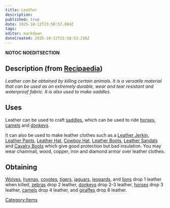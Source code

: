 ```yaml
---
title: Leather
description: 
published: true
date: 2025-10-12T23:58:57.084Z
tags: 
editor: markdown
dateCreated: 2025-10-12T23:58:53.216Z
---
```


__NOTOC__ __NOEDITSECTION__

## Description (from [Recipaedia](Recipaedia "wikilink"))

*Leather can be obtained by killing certain animals. It is a versatile
material that can be used as an extremely durable, wear and tear
resistant and waterproof fabric. It is also used to make saddles.*

## Uses

Leather can be used to craft [saddles](Saddle "wikilink"), which can be
used to ride [horses](Horse "wikilink"), [camels](Camel "wikilink") and
[donkeys](Donkey "wikilink").

It can also be used to make leather clothes such as a [Leather
Jerkin](Leather_Jerkin "wikilink"), [Leather
Pants](Leather_Pants "wikilink"), [Leather Hat](Leather_Hat "wikilink"),
[Cowboy Hat](Cowboy_Hat "wikilink"), [Leather
Boots](Leather_Boots "wikilink"), [Leather
Sandals](Leather_Sandals "wikilink") and [Cavalry
Boots](Cavalry_Boots "wikilink") which give good protection but bad
insulation. You may wear chainmail, wood, copper, iron and diamond armor
over leather clothes.

## Obtaining

[Wolves](Wolf "wikilink"), [hyenas](Hyena "wikilink"),
[coyotes](Coyote "wikilink"), [tigers](Tiger "wikilink"),
[jaguars](Jaguar "wikilink"), [leopards](Leopard "wikilink"), and
[lions](Lion "wikilink") drop 1 leather when killed,
[zebras](Zebra "wikilink") drop 2 leather, [donkeys](Donkey "wikilink")
drop 2-3 leather, [horses](Horse "wikilink") drop 3 leather,
[camels](Camel "wikilink") drop 4 leather, and
[giraffes](Giraffe "wikilink") drop 8 leather.

[Category:Items](Category:Items "wikilink")